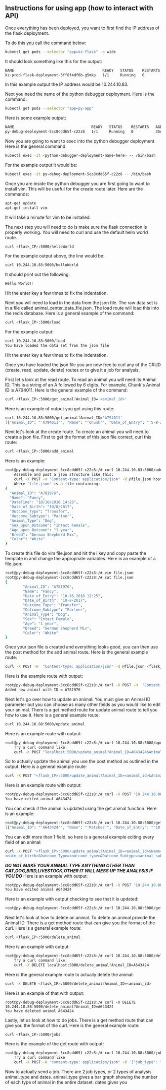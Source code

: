 
## Instructions for using app (how to interact with API)

Once everything has been deployed, you want to first find the IP address of the flask deployment.

To do this you call the command below:
```bash
kubectl get pods --selector "app=kz-flask" -o wide

```
It should look something like this for the output:
```bash
NAME                                        READY   STATUS    RESTARTS   AGE   IP             NODE                         NOMINATED NODE   READINESS GATES
kz-prod-flask-deployment-5ff8f4df6b-g5mkp   1/1     Running   0          19m   10.244.10.83   c009.rodeo.tacc.utexas.edu   <none>           <none>
```
In this example output the IP address would be 10.244.10.83.

Next you need the name of the python debugger deployment. Here is the command:
```bash
kubectl get pods --selector "app=py-app"
```
Here is some example output:
```bash
NAME                                   READY   STATUS    RESTARTS   AGE
py-debug-deployment-5cc8cdd65f-c22z8   1/1     Running   0          35d
```

Now you are going to want to exec into the python debugger deployment. Here is the general command
```bash
kubectl exec -it <python-debugger-deployment-name-here> -- /bin/bash
```
For the example output it would be:
```bash
kubectl exec -it py-debug-deployment-5cc8cdd65f-c22z8 -- /bin/bash
```

Once you are inside the python debugger you are first going to want to install vim. This will be useful for the create route later. Here are the commands:
```bash
apt-get update
apt-get install vim
```
It will take a minute for vim to be installed.

The next step you will need to do is make sure the flask connection is properly working. You will need to curl and use the default hello world route.
```bash
curl <flask_IP>:5000/helloWorld
```
For the example output above, the line would be:
```bash
curl 10.244.10.83:5000/helloWorld
```
It should print out the following:
```bash
Hello World!!
```
Hit the enter key a few times to fix the indentation.

Next you will need to load in the data from the json file. The raw data set is in a file called animal_center_data_file.json. The load route will load this into the redis database. 
Here is a general example of the command:
```bash
curl <flask_IP>:5000/load
```
For the example output:
```bash
curl 10.244.10.83:5000/load
You have loaded the data set from the json file
```
Hit the enter key a few times to fix the indentation.

Once you have loaded the json file you are now free to curl any of the CRUD (create, read, update, delete) routes or to give it a job for analysis.

First let's look at the read route. To read an animal you will need its Animal ID. This is a string of an A followed by 6 digits. For example, Chunk's Animal ID is A794011.
Here is the general example of the command:
```bash
curl <flask_IP>:5000/get_animal?Animal_ID='<animal_id>'
```
Here is an example of output you get using this route:
```bash
curl 10.244.10.83:5000/get_animal?Animal_ID='A794011'
[{"Animal_ID": "'A794011'", "Name": "'Chunk'", "Date_of_Entry": "'5-8-2019 18:20'", "Date_of_Birth": "'5-2-2017'", "Outcome_Type": "'Rto-Adopt'", "Outcome_Subtype": "''", "Animal_Type": "'Cat'", "Sex": "'Neutered Male'", "Age": "'2 years'", "Breed": "'Domestic Shorthair Mix'", "Color": "'Brown Tabby-White'"}]
```

Next let's look at the create route. To create an animal you will need to create a json file. First to get the format of this json file correct, curl this route:
```bash
curl <flask_IP>:5000/add_animal
```
Here is an example:
```bash
root@py-debug-deployment-5cc8cdd65f-c22z8:/# curl 10.244.10.83:5000/add_animal
    Assemble and post a json structure like this:
    curl -X POST -H "Content-type: application/json" -d @file.json host-ip:5000/add_animal
    Where 'file.json' is a file containing:
{
  "Animal_ID": "A781976",
  "Name": "Fancy",
  "DateTime": "10/16/2018 14:25",
  "Date_of_Birth": "10/8/2017",
  "Outcome_Type": "Transfer",
  "Outcome_Subtype": "Partner",
  "Animal_Type": "Dog",
  "Sex_upon_Outcome": "Intact Female",
  "Age_upon_Outcome": "1 year",
  "Breed": "German Shepherd Mix",
  "Color": "White"
}
```
To create this file do vim file.json and hit the i key and copy paste the template in and change the appropriate variables. Here is an example of a file.json:
```bash
root@py-debug-deployment-5cc8cdd65f-c22z8:/# vim file.json
root@py-debug-deployment-5cc8cdd65f-c22z8:/# cat file.json
{
        "Animal_ID": "A781976",
        "Name": "Fancy",
        "Date_of_Entry": "10-16-2018 12:25",
        "Date_of_Birth": "10-8-2017",
        "Outcome_Type": "Transfer",
        "Outcome_Subtype": "Partner",
        "Animal_Type": "Dog",
        "Sex": "Intact Female",
        "Age": "1 year",
        "Breed": "German Shepherd Mix",
        "Color": "White"
}
```
Once your json file is created and everything looks good, you can then use the post method for the add animal route. 
Here is the general example route:
```bash
curl -X POST -H  "Content-type: application/json" -d @file.json <flask_IP>:5000/add_animal
```
Here is the example route with output:
```bash
root@py-debug-deployment-5cc8cdd65f-c22z8:/# curl -X POST -H  "Content-type: application/json" -d @file.json 10.244.10.88:5000/add_animal
Added new animal with ID = A781976
```

Next let's go over how to update an animal. You must give an Animal ID parameter but you can choose as many other fields as you would like to edit your animal.
There is a get method route for update animal route to tell you how to use it.
Here is a general example route:
```bash
curl 10.244.10.88:5000/update_animal
```
Here is an example route with output:
```bash
root@py-debug-deployment-5cc8cdd65f-c22z8:/# curl 10.244.10.88:5000/update_animal
    Try a curl command like:
    curl -X POST "localhost:5000/update_animal?Animal_ID=A643424&Animal_Type=Dog"
```
So to actually update the animal you use the post method as outlined in the output.
Here is a general example route:
```bash
curl -X POST "<flask_IP>:5000/update_animal?Animal_ID=<animal_id>&Animal_Type=<animal_type>"
```
Here is an example route with output:
```bash
root@py-debug-deployment-5cc8cdd65f-c22z8:/# curl -X POST "10.244.10.88:5000/update_animal?Animal_ID=A643424&Animal_Type=Dog"
You have edited animal A643424
```
You can check if the animal is updated using the get animal function. Here is an example:
```bash
root@py-debug-deployment-5cc8cdd65f-c22z8:/# curl 10.244.10.88:5000/get_animal?Animal_ID=A643424
[{"Animal_ID": "'A643424'", "Name": "'Patches'", "Date_of_Entry": "'10-30-2015 17:23'", "Date_of_Birth": "'12-9-2009'", "Outcome_Type": "'Return to Owner'", "Outcome_Subtype": "''", "Animal_Type": "'Dog'", "Sex": "'Neutered Male'", "Age": "'5 years'", "Breed": "'Domestic Shorthair Mix'", "Color": "'Black-White'"}]
```

You can edit more than 1 field, so here is a general example editing every field of an animal:
```bash
curl -X POST "<flask_IP>:5000/update_animal?Animal_ID=<animal_id>&Name=<name>&Date_of_Entry=<date_of_entry *make sure to include hour minute>&Date_of_Birth=
<date_of_birth>&Outcome_Type=<outcome_type>&Outcome_Subtype=<animal_subtype>&Animal_Type=<animal_type>&Sex=<sex>&Age=<age>&Breed=<breed>
```
***DO NOT MAKE YOUR ANIMAL TYPE ANYTHING OTHER THAN CAT,DOG,BIRD,LIVESTOCK,OTHER IT WILL MESS UP THE ANALYSIS IF YOU DO***
Here is an example with output:
```bash
root@py-debug-deployment-5cc8cdd65f-c22z8:/# curl -X POST "10.244.10.88:5000/update_animal?Animal_ID=A643424&Name=Boomer&Date_of_Entry=5-5-2021&Date_of_Birth=5-5-2020&Outcome_Type=IDK&Outcome_Subtype=WOW&Animal_Type=Other&Sex=Female&Age=old&Breed=Whale&Color=Blue"
You have edited animal A643424
```
Here is an example with output checking to see that it is updated:
```bash
root@py-debug-deployment-5cc8cdd65f-c22z8:/# curl 10.244.10.88:5000/get_animal?Animal_ID=A643424[{"Animal_ID": "'A643424'", "Name": "'Boomer'", "Date_of_Entry": "'5-5-2021'", "Date_of_Birth": "'5-5-2020'", "Outcome_Type": "'IDK'", "Outcome_Subtype": "'WOW'", "Animal_Type": "'Other'", "Sex": "'Female'", "Age": "'old'", "Breed": "'Whale'", "Color": "'Blue'"}]
```

Next let's look at how to delete an animal. To delete an animal provide the Animal ID. There is a get method route that can give you the format of the curl.
Here is a general example route:
```bash
curl <flask_IP>:5000/delete_animal
```
Here is an example with output:
```bash
root@py-debug-deployment-5cc8cdd65f-c22z8:/# curl 10.244.10.88:5000/delete_animal
    Try a curl command like:
    curl -X DELETE localhost:5000/delete_animal?Animal_ID=A643424
```
Here is the general example route to actually delete the animal:
```bash
curl -X DELETE <flask_IP>:5000/delete_animal?Animal_ID=<animal_id>
```
Here is an example of that with output:
```
root@py-debug-deployment-5cc8cdd65f-c22z8:/# curl -X DELETE 10.244.10.88:5000/delete_animal?Animal_ID=A643424
You have deleted animal A643424
```

Lastly, let us look at how to do jobs. There is a get method route that can give you the format of the curl.
Here is the general example route:
```bash
curl <flask_IP>:5000/jobs
```
Here is the example of the get route with output:
```bash
root@py-debug-deployment-5cc8cdd65f-c22z8:/# curl 10.244.10.88:5000/jobs
    Try a curl command like:
    curl -X POST -H "content-type: application/json" -d '{"job_type": "dates", "start": "6/17/2019", "end": "6/17/2020"}' localhost:5000/jobs
```
Now to actually send a job. There are 2 job types, or 2 types of analysis. animal_type and dates. animal_type gives a bar graph showing the number of each type of animal in the entire dataset. dates gives you 
